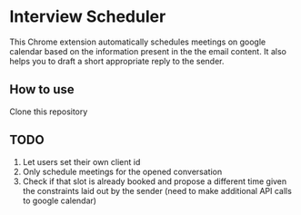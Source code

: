 # Interview Scheduler

This Chrome extension automatically schedules meetings on google calendar based on the information present in the the email content. It also helps you to draft a short appropriate reply to the sender.

## How to use

Clone this repository

## TODO

1. Let users set their own client id
2. Only schedule meetings for the opened conversation
3. Check if that slot is already booked and propose a different time given the constraints laid out by the sender (need to make additional API calls to google calendar)
